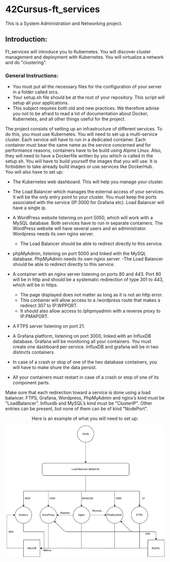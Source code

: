 # 42Cursus-ft_services
This is a System Administration and Networking project.<br/>

## Introduction:
Ft_services will introduce you to Kubernetes. You will discover cluster management and
deployment with Kubernetes. You will virtualize a network and do "clustering".<br/>

### General Instructions:
- You must put all the necessary files for the configuration of your server in a folder called srcs.<br/>
- Your setup.sh file should be at the root of your repository. This script will setup all your applications.<br/>
- This subject requires both old and new practices. We therefore advise you not to be afraid to read a lot of documentation about Docker, Kubernetes, and all other things useful for the project.<br/>

The project consists of setting up an infrastructure of different services. To do this, you must use Kubernetes. You will need to set up a multi-service cluster.
Each service will have to run in a dedicated container.
Each container must bear the same name as the service concerned and for performance reasons, containers have to be build using Alpine Linux.
Also, they will need to have a Dockerfile written by you which is called in the setup.sh.
You will have to build yourself the images that you will use. It is forbidden to take already build images or use services like DockerHub.<br/>
You will also have to set up:<br/>

- The Kubernetes web dashboard. This will help you manage your cluster.<br/>

- The Load Balancer which manages the external access of your services. It will be the only entry point to your cluster. You must keep the ports associated with the service (IP:3000 for Grafana etc). Load Balancer will have a single ip.<br/>

- A WordPress website listening on port 5050, which will work with a MySQL database.
Both services have to run in separate containers. The WordPress website will have several users and an administrator. Wordpress needs its own nginx server.

  - The Load Balancer should be able to redirect directly to this service.<br/>

- phpMyAdmin, listening on port 5000 and linked with the MySQL database. PhpMyAdmin needs its own nginx server.
  -The Load Balancer should be able to redirect directly to this service.<br/>

- A container with an nginx server listening on ports 80 and 443. Port 80 will be in http and should be a systematic redirection of type 301 to 443, which will be in https.
  - The page displayed does not matter as long as it is not an http error.
  - This container will allow access to a /wordpress route that makes a redirect 307 to IP:WPPORT.
  - It should also allow access to /phpmyadmin with a reverse proxy to IP:PMAPORT.<br/>
- A FTPS server listening on port 21.<br/>
- A Grafana platform, listening on port 3000, linked with an InfluxDB database. Grafana will be monitoring all your containers. You must create one dashboard per service. InfluxDB and grafana will be in two distincts containers.<br/>
- In case of a crash or stop of one of the two database containers, you will have to make shure the data persist.<br/>
- All your containers must restart in case of a crash or stop of one of its component parts.<br/>

Make sure that each redirection toward a service is done using a load balancer. FTPS, Grafana, Wordpress, PhpMyAdmin and nginx’s kind must be "LoadBalancer". Influxdb and MySQL’s kind must be "ClusterIP". Other entries can be present, but none of them can be of kind "NodePort".

<p align="center">
  Here is an example of what you will need to set up:
</p>
<p align="center">
  <img src="./image-008.jpg" alt="Material Bread logo">
</p>
